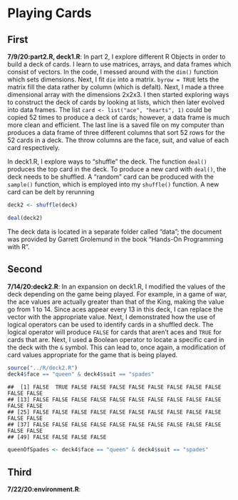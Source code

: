 Playing Cards
================

## First

**7/9/20:part2.R, deck1.R**: In part 2, I explore different R Objects in
order to build a deck of cards. I learn to use matrices, arrays, and
data frames which consist of vectors. In the code, I messed around with
the `dim()` function which sets dimensions. Next, I fit `die` into a
matrix. `byrow = TRUE` lets the matrix fill the data rather by column
(which is defalt). Next, I made a three dimensional array with the
dimensions 2x2x3. I then started exploring ways to construct the deck of
cards by looking at lists, which then later evolved into data frames.
The list `card <- list("ace", "hearts", 1)` could be copied 52 times to
produce a deck of cards; however, a data frame is much more clean and
efficient. The last line is a saved file on my computer than produces a
data frame of three different columns that sort 52 rows for the 52 cards
in a deck. The throw columns are the face, suit, and value of each card
respectively.

In deck1.R, I explore ways to “shuffle” the deck. The function `deal()`
produces the top card in the deck. To produce a new card with `deal()`,
the deck needs to be shuffled. A “random” card can be produced with the
`sample()` function, which is employed into my `shuffle()` function. A
new card can be delt by rerunning

``` r
deck2 <- shuffle(deck)

deal(deck2)
```

The deck data is located in a separate folder called “data”; the
document was provided by Garrett Grolemund in the book “Hands-On
Programming with R”.

## Second

**7/14/20:deck2.R**: In an expansion on deck1.R, I modified the values
of the deck depending on the game being played. For example, in a game
of war, the ace values are actually greater than that of the King,
making the value go from 1 to 14. Since aces appear every 13 in this
deck, I can replace the vector with the appropriate value. Next, I
demonstrated how the use of logical operators can be used to identify
cards in a shuffled deck. The logical operator will produce `FALSE` for
cards that aren’t aces and `TRUE` for cards that are. Next, I used a
Boolean operator to locate a specific card in the deck with the `&`
symbol. This can lead to, once again, a modification of card values
appropriate for the game that is being played.

``` r
source("../R/deck2.R")
deck4$face == "queen" & deck4$suit == "spades"
```

    ##  [1] FALSE  TRUE FALSE FALSE FALSE FALSE FALSE FALSE FALSE FALSE FALSE FALSE
    ## [13] FALSE FALSE FALSE FALSE FALSE FALSE FALSE FALSE FALSE FALSE FALSE FALSE
    ## [25] FALSE FALSE FALSE FALSE FALSE FALSE FALSE FALSE FALSE FALSE FALSE FALSE
    ## [37] FALSE FALSE FALSE FALSE FALSE FALSE FALSE FALSE FALSE FALSE FALSE FALSE
    ## [49] FALSE FALSE FALSE FALSE

``` r
queenOfSpades <- deck4$face == "queen" & deck4$suit == "spades"
```

## Third

**7/22/20:environment.R**:
